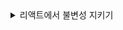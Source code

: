 <!-- <details>
<summary> title </summary>
<div markdown="1">

contents

</div>
</details> -->

<details>
<summary> 리액트에서 불변성 지키기 </summary>
<div markdown="1">

<b>불변성이란</b> : 메모리 영역에서 값이 변하지 않는 것 <br />
<b>리액트에서 왜 불편성?</b> : 리액트는 상태 업데이트를 하는 원리로 얕은 비교를 수행, 불변성을 지킴으로써 사이드 이펙트를 방지하고 효율적으로 상태를 업데이트 할 수 있도록 함. <br />
<b>불변성 지키는 법</b> : spread operator, map, filter, slice, reduce 메소드로 새로운 주소 값을 가진 객체를 생성하여 상태를 업데이트 !

</div>
</details>
